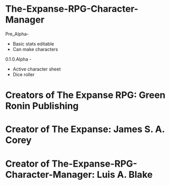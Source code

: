 # The-Expanse-RPG-Character-Manager 
   
 Pre_Alpha-
  - Basic stats editable  
  - Can make characters

 0.1.0.Alpha -
  - Active character sheet
  - Dice roller
    
# Creators of The Expanse RPG: Green Ronin Publishing

# Creator of The Expanse: James S. A. Corey

# Creator of The-Expanse-RPG-Character-Manager: Luis A. Blake
